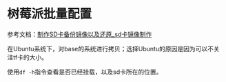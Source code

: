 # 树莓派批量配置

参考文档：[制作SD卡备份镜像以及还原_sd卡镜像制作](https://blog.csdn.net/sinat_33909696/article/details/116430895)

在Ubuntu系统下，对base的系统进行拷贝；选择Ubuntu的原因是因为可以不关注tf卡的大小。

使用`df -h`指令查看是否已经挂载，以及sd卡所在的位置。
<!--stackedit_data:
eyJoaXN0b3J5IjpbMTMwMjIyNjAwMV19
-->